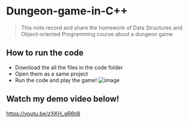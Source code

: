 # Dungeon-game-in-C++
> This note record and share the homework of Data Structures and Object-oriented Programming course about a dungeon game
## How to run the code
* Download the all the files in the code folder
* Open them as a same project
* Run the code and play the game!
![image](https://github.com/jjjjjenny77/images/blob/main/doungen.jpg)
## Watch my demo video below!
https://youtu.be/zXKH_gR6tj8
